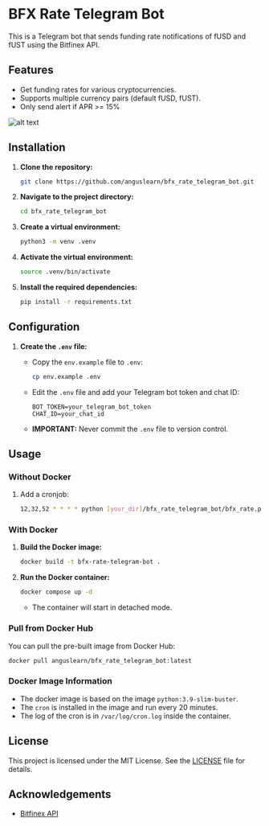 # BFX Rate Telegram Bot

This is a Telegram bot that sends funding rate notifications of fUSD and fUST using the Bitfinex API.

## Features

-   Get funding rates for various cryptocurrencies.
-   Supports multiple currency pairs (default fUSD, fUST).
-   Only send alert if APR >= 15%

![alt text](https://private-user-images.githubusercontent.com/180091358/417769669-c4bf786a-db7e-4269-b6c0-9343c1d5280b.png?jwt=eyJhbGciOiJIUzI1NiIsInR5cCI6IkpXVCJ9.eyJpc3MiOiJnaXRodWIuY29tIiwiYXVkIjoicmF3LmdpdGh1YnVzZXJjb250ZW50LmNvbSIsImtleSI6ImtleTUiLCJleHAiOjE3NDA2ODc4MzYsIm5iZiI6MTc0MDY4NzUzNiwicGF0aCI6Ii8xODAwOTEzNTgvNDE3NzY5NjY5LWM0YmY3ODZhLWRiN2UtNDI2OS1iNmMwLTkzNDNjMWQ1MjgwYi5wbmc_WC1BbXotQWxnb3JpdGhtPUFXUzQtSE1BQy1TSEEyNTYmWC1BbXotQ3JlZGVudGlhbD1BS0lBVkNPRFlMU0E1M1BRSzRaQSUyRjIwMjUwMjI3JTJGdXMtZWFzdC0xJTJGczMlMkZhd3M0X3JlcXVlc3QmWC1BbXotRGF0ZT0yMDI1MDIyN1QyMDE4NTZaJlgtQW16LUV4cGlyZXM9MzAwJlgtQW16LVNpZ25hdHVyZT01OWYyNDE0YTM3YmY5NjI5YzgyNjU3MmEyMzY5YjJiNzIxNzBkYWNkNTI2YTQ5NzZjODQ2ZjI1ZjJlN2U5ZGIxJlgtQW16LVNpZ25lZEhlYWRlcnM9aG9zdCJ9.v1VVyep19kqzcDigbo5xY-OyLhGPpRBor2_4j9aWkSI)

## Installation

1.  **Clone the repository:**
    ```sh
    git clone https://github.com/anguslearn/bfx_rate_telegram_bot.git
    ```

2.  **Navigate to the project directory:**
    ```sh
    cd bfx_rate_telegram_bot
    ```

3.  **Create a virtual environment:**
    ```sh
    python3 -m venv .venv
    ```

4.  **Activate the virtual environment:**
    ```sh
    source .venv/bin/activate
    ```

5.  **Install the required dependencies:**
    ```sh
    pip install -r requirements.txt
    ```

## Configuration

1.  **Create the `.env` file:**

    *   Copy the `env.example` file to `.env`:
        ```sh
        cp env.example .env
        ```
    *   Edit the `.env` file and add your Telegram bot token and chat ID:

        ```env
        BOT_TOKEN=your_telegram_bot_token
        CHAT_ID=your_chat_id
        ```

    *   **IMPORTANT:** Never commit the `.env` file to version control.

## Usage

### Without Docker

1. Add a cronjob:
    ```sh
    12,32,52 * * * * python [your_dir]/bfx_rate_telegram_bot/bfx_rate.py
    ```

### With Docker

1.  **Build the Docker image:**
    ```sh
    docker build -t bfx-rate-telegram-bot .
    ```

2.  **Run the Docker container:**

    ```sh
    docker compose up -d
    ```
    * The container will start in detached mode.

### Pull from Docker Hub

You can pull the pre-built image from Docker Hub:

```bash
docker pull anguslearn/bfx_rate_telegram_bot:latest
```

### Docker Image Information
* The docker image is based on the image `python:3.9-slim-buster`.
* The `cron` is installed in the image and run every 20 minutes.
* The log of the cron is in `/var/log/cron.log` inside the container.

## License

This project is licensed under the MIT License. See the [LICENSE](LICENSE) file for details.

## Acknowledgements

-   [Bitfinex API](https://docs.bitfinex.com/docs)
